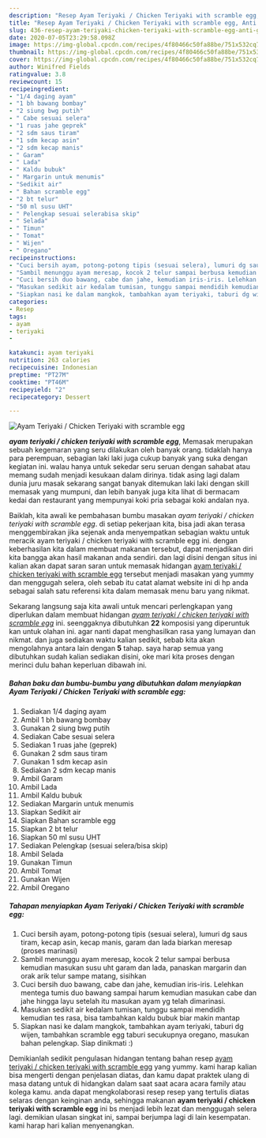 ```yaml
---
description: "Resep Ayam Teriyaki / Chicken Teriyaki with scramble egg, Anti Gagal"
title: "Resep Ayam Teriyaki / Chicken Teriyaki with scramble egg, Anti Gagal"
slug: 436-resep-ayam-teriyaki-chicken-teriyaki-with-scramble-egg-anti-gagal
date: 2020-07-05T23:29:58.098Z
image: https://img-global.cpcdn.com/recipes/4f80466c50fa88be/751x532cq70/ayam-teriyaki-chicken-teriyaki-with-scramble-egg-foto-resep-utama.jpg
thumbnail: https://img-global.cpcdn.com/recipes/4f80466c50fa88be/751x532cq70/ayam-teriyaki-chicken-teriyaki-with-scramble-egg-foto-resep-utama.jpg
cover: https://img-global.cpcdn.com/recipes/4f80466c50fa88be/751x532cq70/ayam-teriyaki-chicken-teriyaki-with-scramble-egg-foto-resep-utama.jpg
author: Winifred Fields
ratingvalue: 3.8
reviewcount: 15
recipeingredient:
- "1/4 daging ayam"
- "1 bh bawang bombay"
- "2 siung bwg putih"
- " Cabe sesuai selera"
- "1 ruas jahe geprek"
- "2 sdm saus tiram"
- "1 sdm kecap asin"
- "2 sdm kecap manis"
- " Garam"
- " Lada"
- " Kaldu bubuk"
- " Margarin untuk menumis"
- "Sedikit air"
- " Bahan scramble egg"
- "2 bt telur"
- "50 ml susu UHT"
- " Pelengkap sesuai selerabisa skip"
- " Selada"
- " Timun"
- " Tomat"
- " Wijen"
- " Oregano"
recipeinstructions:
- "Cuci bersih ayam, potong-potong tipis (sesuai selera), lumuri dg saus tiram, kecap asin, kecap manis, garam dan lada biarkan meresap (proses marinasi)"
- "Sambil menunggu ayam meresap, kocok 2 telur sampai berbusa kemudian masukan susu uht garam dan lada, panaskan margarin dan orak arik telur sampe matang, sisihkan"
- "Cuci bersih duo bawang, cabe dan jahe, kemudian iris-iris. Lelehkan mentega tumis duo bawang sampai harum kemudian masukan cabe dan jahe hingga layu setelah itu masukan ayam yg telah dimarinasi."
- "Masukan sedikit air kedalam tumisan, tunggu sampai mendidih kemudian tes rasa, bisa tambahkan kaldu bubuk biar makin mantap"
- "Siapkan nasi ke dalam mangkok, tambahkan ayam teriyaki, taburi dg wijen, tambahkan scramble egg taburi secukupnya oregano, masukan bahan pelengkap. Siap dinikmati :)"
categories:
- Resep
tags:
- ayam
- teriyaki
- 

katakunci: ayam teriyaki  
nutrition: 263 calories
recipecuisine: Indonesian
preptime: "PT27M"
cooktime: "PT46M"
recipeyield: "2"
recipecategory: Dessert

---
```



![Ayam Teriyaki / Chicken Teriyaki with scramble egg](https://img-global.cpcdn.com/recipes/4f80466c50fa88be/751x532cq70/ayam-teriyaki-chicken-teriyaki-with-scramble-egg-foto-resep-utama.jpg)

<b><i>ayam teriyaki / chicken teriyaki with scramble egg</i></b>, Memasak merupakan sebuah kegemaran yang seru dilakukan oleh banyak orang. tidaklah hanya para perempuan, sebagian laki laki juga cukup banyak yang suka dengan kegiatan ini. walau hanya untuk sekedar seru seruan dengan sahabat atau memang sudah menjadi kesukaan dalam dirinya. tidak asing lagi dalam dunia juru masak sekarang sangat banyak ditemukan laki laki dengan skill memasak yang mumpuni, dan lebih banyak juga kita lihat di bermacam kedai dan restaurant yang mempunyai koki pria sebagai koki andalan nya.

Baiklah, kita awali ke pembahasan bumbu masakan <i>ayam teriyaki / chicken teriyaki with scramble egg</i>. di setiap pekerjaan kita, bisa jadi akan terasa menggembirakan jika sejenak anda menyempatkan sebagian waktu untuk meracik ayam teriyaki / chicken teriyaki with scramble egg ini. dengan keberhasilan kita dalam membuat makanan tersebut, dapat menjadikan diri kita bangga akan hasil makanan anda sendiri. dan lagi disini dengan situs ini kalian akan dapat saran saran untuk memasak hidangan <u>ayam teriyaki / chicken teriyaki with scramble egg</u> tersebut menjadi masakan yang yummy dan menggugah selera, oleh sebab itu catat alamat website ini di hp anda sebagai salah satu referensi kita dalam memasak menu baru yang nikmat.




Sekarang langsung saja kita awali untuk mencari perlengkapan yang diperlukan dalam membuat hidangan <u><i>ayam teriyaki / chicken teriyaki with scramble egg</i></u> ini. seenggaknya dibutuhkan <b>22</b> komposisi yang diperuntuk kan untuk olahan ini. agar nanti dapat menghasilkan rasa yang lumayan dan nikmat. dan juga sediakan waktu kalian sedikit, sebab kita akan mengolahnya antara lain dengan <b>5</b> tahap. saya harap semua yang dibutuhkan sudah kalian sediakan disini, oke mari kita proses dengan merinci dulu bahan keperluan dibawah ini.

<!--inarticleads1-->

##### Bahan baku dan bumbu-bumbu yang dibutuhkan dalam menyiapkan Ayam Teriyaki / Chicken Teriyaki with scramble egg:

1. Sediakan 1/4 daging ayam
1. Ambil 1 bh bawang bombay
1. Gunakan 2 siung bwg putih
1. Sediakan  Cabe sesuai selera
1. Sediakan 1 ruas jahe (geprek)
1. Gunakan 2 sdm saus tiram
1. Gunakan 1 sdm kecap asin
1. Sediakan 2 sdm kecap manis
1. Ambil  Garam
1. Ambil  Lada
1. Ambil  Kaldu bubuk
1. Sediakan  Margarin untuk menumis
1. Siapkan Sedikit air
1. Siapkan  Bahan scramble egg
1. Siapkan 2 bt telur
1. Siapkan 50 ml susu UHT
1. Sediakan  Pelengkap (sesuai selera/bisa skip)
1. Ambil  Selada
1. Gunakan  Timun
1. Ambil  Tomat
1. Gunakan  Wijen
1. Ambil  Oregano




<!--inarticleads2-->

##### Tahapan menyiapkan Ayam Teriyaki / Chicken Teriyaki with scramble egg:

1. Cuci bersih ayam, potong-potong tipis (sesuai selera), lumuri dg saus tiram, kecap asin, kecap manis, garam dan lada biarkan meresap (proses marinasi)
1. Sambil menunggu ayam meresap, kocok 2 telur sampai berbusa kemudian masukan susu uht garam dan lada, panaskan margarin dan orak arik telur sampe matang, sisihkan
1. Cuci bersih duo bawang, cabe dan jahe, kemudian iris-iris. Lelehkan mentega tumis duo bawang sampai harum kemudian masukan cabe dan jahe hingga layu setelah itu masukan ayam yg telah dimarinasi.
1. Masukan sedikit air kedalam tumisan, tunggu sampai mendidih kemudian tes rasa, bisa tambahkan kaldu bubuk biar makin mantap
1. Siapkan nasi ke dalam mangkok, tambahkan ayam teriyaki, taburi dg wijen, tambahkan scramble egg taburi secukupnya oregano, masukan bahan pelengkap. Siap dinikmati :)




Demikianlah sedikit pengulasan hidangan tentang bahan resep <u>ayam teriyaki / chicken teriyaki with scramble egg</u> yang yummy. kami harap kalian bisa mengerti dengan penjelasan diatas, dan kamu dapat praktek ulang di masa datang untuk di hidangkan dalam saat saat acara acara family atau kolega kamu. anda dapat mengkolaborasi resep resep yang tertulis diatas selaras dengan keinginan anda, sehingga makanan <b>ayam teriyaki / chicken teriyaki with scramble egg</b> ini bs menjadi lebih lezat dan menggugah selera lagi. demikian ulasan singkat ini, sampai berjumpa lagi di lain kesempatan. kami harap hari kalian menyenangkan.
